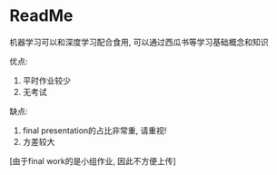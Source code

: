 # ReadMe
机器学习可以和深度学习配合食用, 可以通过西瓜书等学习基础概念和知识

优点: 
1. 平时作业较少
2. 无考试

缺点:
1. final presentation的占比非常重, 请重视!
2. 方差较大

[由于final work的是小组作业, 因此不方便上传]
